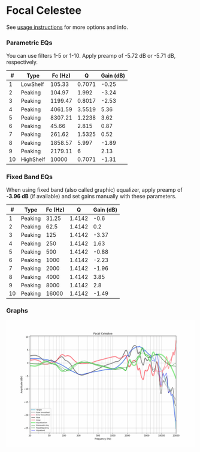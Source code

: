 # Focal Celestee
See [usage instructions](https://github.com/jaakkopasanen/AutoEq#usage) for more options and info.

### Parametric EQs
You can use filters 1-5 or 1-10. Apply preamp of -5.72 dB or -5.71 dB, respectively.

|   # | Type      |   Fc (Hz) |      Q |   Gain (dB) |
|-----|-----------|-----------|--------|-------------|
|   1 | LowShelf  |    105.33 | 0.7071 |       -0.25 |
|   2 | Peaking   |    104.97 | 1.992  |       -3.24 |
|   3 | Peaking   |   1199.47 | 0.8017 |       -2.53 |
|   4 | Peaking   |   4061.59 | 3.5519 |        5.36 |
|   5 | Peaking   |   8307.21 | 1.2238 |        3.62 |
|   6 | Peaking   |     45.66 | 2.815  |        0.87 |
|   7 | Peaking   |    261.62 | 1.5325 |        0.52 |
|   8 | Peaking   |   1858.57 | 5.997  |       -1.89 |
|   9 | Peaking   |   2179.11 | 6      |        2.13 |
|  10 | HighShelf |  10000    | 0.7071 |       -1.31 |

### Fixed Band EQs
When using fixed band (also called graphic) equalizer, apply preamp of **-3.96 dB** (if available) and set gains manually with these parameters.

|   # | Type    |   Fc (Hz) |      Q |   Gain (dB) |
|-----|---------|-----------|--------|-------------|
|   1 | Peaking |     31.25 | 1.4142 |       -0.6  |
|   2 | Peaking |     62.5  | 1.4142 |        0.2  |
|   3 | Peaking |    125    | 1.4142 |       -3.37 |
|   4 | Peaking |    250    | 1.4142 |        1.63 |
|   5 | Peaking |    500    | 1.4142 |       -0.88 |
|   6 | Peaking |   1000    | 1.4142 |       -2.23 |
|   7 | Peaking |   2000    | 1.4142 |       -1.96 |
|   8 | Peaking |   4000    | 1.4142 |        3.85 |
|   9 | Peaking |   8000    | 1.4142 |        2.8  |
|  10 | Peaking |  16000    | 1.4142 |       -1.49 |

### Graphs
![](./Focal%20Celestee.png)
